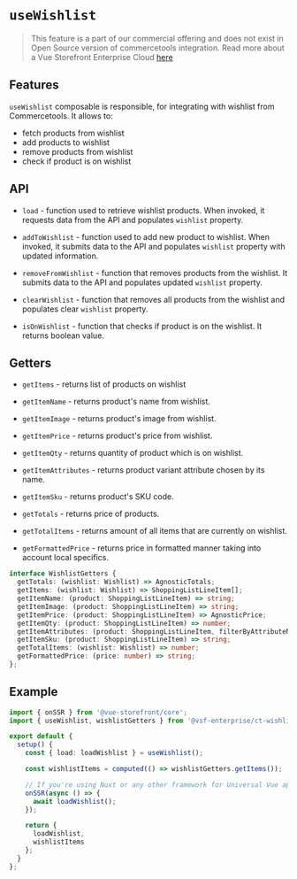 # `useWishlist` <Badge text="Enterprise" type="info" />

> This feature is a part of our commercial offering and does not exist in Open Source version of commercetools integration. Read more about a Vue Storefront Enterprise Cloud [here](https://www.vuestorefront.io/cloud)

## Features

`useWishlist` composable is responsible, for integrating with wishlist from Commercetools. It allows to:

- fetch products from wishlist
- add products to wishlist
- remove products from wishlist
- check if product is on wishlist

## API

- `load` - function used to retrieve wishlist products. When invoked, it requests data from the API and populates `wishlist` property.

- `addToWishlist` - function used to add new product to wishlist. When invoked, it submits data to the API and populates `wishlist` property with updated information.

- `removeFromWishlist` - function that removes products from the wishlist. It submits data to the API and populates updated `wishlist` property.

- `clearWishlist` - function that removes all products from the wishlist and populates clear `wishlist` property.

- `isOnWishlist` - function that checks if product is on the wishlist. It returns boolean value.

## Getters

- `getItems` - returns list of products on wishlist

- `getItemName` - returns product's name from wishlist.

- `getItemImage` - returns product's image from wishlist.

- `getItemPrice` - returns product's price from wishlist.

- `getItemQty` - returns quantity of product which is on wishlist.

- `getItemAttributes` - returns product variant attribute chosen by its name.

- `getItemSku` - returns product's SKU code.

- `getTotals` - returns price of products.

- `getTotalItems` - returns amount of all items that are currently on wishlist.

- `getFormattedPrice` - returns price in formatted manner taking into account local specifics.

```typescript
interface WishlistGetters {
  getTotals: (wishlist: Wishlist) => AgnosticTotals;
  getItems: (wishlist: Wishlist) => ShoppingListLineItem[];
  getItemName: (product: ShoppingListLineItem) => string;
  getItemImage: (product: ShoppingListLineItem) => string;
  getItemPrice: (product: ShoppingListLineItem) => AgnosticPrice;
  getItemQty: (product: ShoppingListLineItem) => number;
  getItemAttributes: (product: ShoppingListLineItem, filterByAttributeName?: string[]) => ({});
  getItemSku: (product: ShoppingListLineItem) => string;
  getTotalItems: (wishlist: Wishlist) => number;
  getFormattedPrice: (price: number) => string;
};
```

## Example

```typescript
import { onSSR } from '@vue-storefront/core';
import { useWishlist, wishlistGetters } from '@vsf-enterprise/ct-wishlist';

export default {
  setup() {
    const { load: loadWishlist } = useWishlist();

    const wishlistItems = computed(() => wishlistGetters.getItems());

    // If you're using Nuxt or any other framework for Universal Vue apps
    onSSR(async () => {
      await loadWishlist();
    });

    return {
      loadWishlist,
      wishlistItems
    };
  }
};
```
